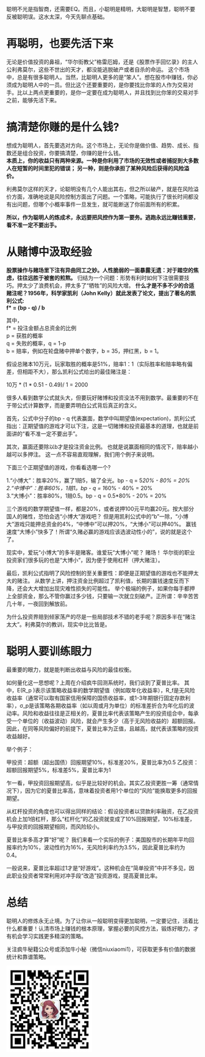 聪明不光是指智商，还需要EQ。而且，小聪明是精明，大聪明是智慧，聪明不要反被聪明误。这水太深，今天先聊点基础。


# 再聪明，也要先活下来

无论是价值投资的鼻祖，“华尔街教父”格雷厄姆，还是《股票作手回忆录》的主人公利弗莫尔，这些不世出的天才，都没能逃脱破产或者自杀的命运。
这个市场中，总是有很多聪明人。当然，比聪明人更多的是“笨人”。想在股市中赚钱，你必须成为聪明人中的一员。但比这个还要重要的，是你要找比你笨的人作为交易对手。比以上两点更重要的，是你一定要在成为聪明人，并且找到比你笨的交易对手之前，能够先活下来。



# 搞清楚你赚的是什么钱?

想成为聪明人，首先要选对方向。这个市场上，无论你是做价值、趋势、成长、指数还是组合投资，你要搞清楚，你赚的是什么钱。  
<b>本质上，你的收益只有两种来源。一种是你利用了市场的无效性或者捕捉到大多数人在短暂的时间里犯的错误；
另一种，则是你承担了某种风险后获得的风险溢价。</b>

利弗莫尔这样的天才，论聪明没有几个人能出其右，但之所以破产，就是在风险溢价方面，准确地说是风险控制方面出了问题。一个策略，可能执行了很长时间都没有出问题，但哪个小概率事件一旦发生，就可能断送了你前面所有的积累。

<b>所以，作为聪明人的炼成术，永远要把风控作为第一要务。逃跑永远比赚钱重要，看不准一定不要出手。</b>

# 从赌博中汲取经验

<b>股票操作与赌场里下注有异曲同工之妙。人性脆弱的一面暴露无遗：对于踏空的焦虑，往往远胜于被套的煎熬。</b>
归结为一个问题：形势有利时如何下注很需要技巧。押太少了浪费机会，押太多了“牺牲”的风险大增。 
<b>什么才是不多不少的合适赌注呢？1956年，科学家凯利（John Kelly）就此发表了论文，提出了著名的凯利公式:     
f* = (bp - q) / b
</b>

其中，  
f* = 投注金额占总资金的比例  
p = 获胜的概率  
q = 失败的概率，q = 1-p  
b = 赔率，例如在轮盘赌中押单个数字，b = 35，押红黑，b = 1。  

假设总赌本10万元，玩家取胜的概率是51%，赔率1：1（实际胜率和赔率略有偏差，但相距不大），那么凯利公式给出的最佳赌注是：  

10万 * (1 * 0.51 - 0.49)/ 1 = 2000

很多人看到数学公式就头大，但要玩好赌博和投资没法不用到数学。最重要的不在于带公式计算数字，而是要弄明白公式背后真正的含义。

首先，公式中分子的bp - q 代表赢面，数学中叫期望值(expectation)，凯利公式指出：正期望值的游戏才可以下注，这是一切赌博和投资最基本的道理，也就是前面讲的“看不准一定不要出手”。

其次，赢面还要除以b才是投注资金比例。 也就是说赢面相同的情况下，赔率越小越可以多押注。 这一点不容易直观理解，我们用个例子来说明。

下面三个正期望值的游戏，你看看选哪一个?

1.“小博大”：胜率20%，赢了1赔5，输了全光。bp - q = 5*20% - 80% = 20%  
2.“中博中”：胜率60%，1赔1。bp - q = 1*60% - 40% = 20%  
3.“大博小”：胜率80%，1赔0.5。bp - q = 0.5*80% - 20% = 20%  

三个游戏的数学期望值一样，都是20%，或者说押100元平均赢20元。按大部分国人的赌性，恐怕会选“小博大”游戏吧？ 
但是用凯利公式中的“b”一除，“小博大”游戏只能押总资金的4%，“中博中”可以押20%，“大博小”可以押40%。 
赢钱速度“大博小”快多了！所谓“久赌必赢的游戏应该选波动性小的”，说的就是这个了。

现实中，爱玩“小博大”的多半是赌客。谁爱玩“大博小”呢？ 赌场！ 华尔街的职业投资家们很多玩的也是“大博小”，因为便于使用杠杆（押大赌注）。 

最后，凯利公式指明了风险控制的至关重要性：即便是正期望值的游戏也不能押太大的赌注。 从数学上讲，押注资金比例超过了凯利值，长期的赢钱速度反而下降，还会大大增加出现灾难性损失的可能性。 举个极端的例子，如果你每手都押上全部资金，那么不管你赢过多少钱，只要输一次就立刻破产。正所谓：辛辛苦苦几十年，一夜回到解放前。

为什么投资界赔到倾家荡产的尽是一些局部技术不错的老手呢？原因多半在“赌注太大”。利弗莫尔的教训，现实中比比皆是。

# 聪明人要训练眼力
最重要的眼力，就是能判断出收益与风险的最佳权衡。

如何量化这一思想呢？上周在介绍疯牛回测系统时，我们谈到了夏普比率。
其中，E(R_p )表示该策略收益率的数学期望值（例如取年化收益率），R_f是无风险收益率（通常可以取有国家信用保障的国债收益率，或1-3年期银行固定存款利率），σ_p是该策略各期收益率（如以周或月为单位）的标准差折合为年化后的波动率。风险和收益往往是正相关的，夏普比率代表该策略产生的投资组合中，每承受一个单位的（收益波动）风险，就会产生多少（高于无风险收益的）超额回报。因此，在同等风险偏好的前提下，夏普比率为正值，且越高，就代表该策略的投资收益越好。

举个例子：

甲投资：超额（超出国债）回报期望10%，标准差20%，夏普比率为0.5
乙投资：超额回报期望5%，标准差5%，夏普比率为1

乍一看，甲投资回报期望高，似乎是比较好的机会。其实乙投资更胜一筹（通常情况下），因为它的夏普比率高，意味着投资者用1个单位的“风险”能换取更多的回报期望。

从杠杆投资的角度也可以得出同样的结论：假设投资者以贷款利率融资，在乙投资机会上加1倍杠杆，那么“杠杆化”的乙投资就变成了10%回报期望，10%标准差，与甲投资的回报期望相同，而风险较小。

夏普比率多高才算“好”呢？ 我们来看一个实际的例子：美国股市的长期年平均回报率约为10%，波动性约为16%，无风险利率约为3.5%，因此夏普比率约为0.4。 

一般说来，夏普比率超过1才是“好游戏”。这种机会在“简单投资”中并不多见，因此职业投资者常常利用对冲手段“改造”投资游戏，提高夏普比率。

# 总结
聪明人的修炼永无止境。为了让你从一般聪明变得更加聪明，一定要记住，活着比什么都重要！认清市场上赚钱的根本原理，掌握必要的风控方法，锻炼好眼力，才有机会学习实践更多精深的策略。

关注疯牛秘籍公众号或添加牛小秘（微信niuxiaomi1），可获取更多有价值的数据统计和靠谱策略。  

![Alt text](https://github.com/plouto-academe/quants/blob/master/images/niuxiaomi1.png)